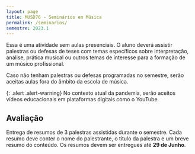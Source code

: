 ```yaml
---
layout: page
title: MUSD76 - Seminários em Música
permalink: /seminarios/
semestre: 2023.1
---
```


Essa é uma atividade sem aulas presenciais. O aluno deverá assistir palestras ou
defesas de teses com temas específicos sobre interpretação, análise, prática
musical ou outros temas de interesse para a formação de um músico profissional.

Caso não tenham palestras ou defesas programadas no semestre, serão aceitas
aulas fora do âmbito da escola de música.

{: .alert .alert-warning}
No contexto atual da pandemia, serão aceitos vídeos educacionais em plataformas
digitais como o YouTube.

## Avaliação

Entrega de resumos de 3 palestras assistidas durante o semestre. Cada resumo
deve conter o nome do palestrante, o título da palestra e um breve resumo do
conteúdo. Os resumos devem ser entregues até **29 de Junho**.
